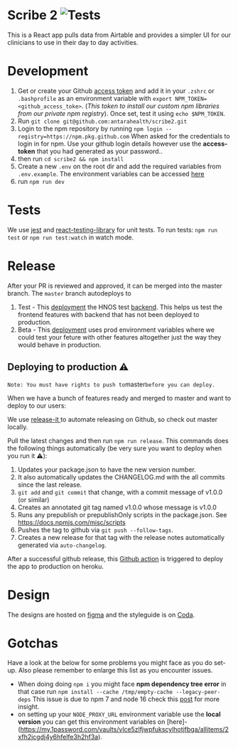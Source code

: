 # Scribe 2 ![Tests](https://github.com/antarahealth/scribe2/workflows/CI/badge.svg?branch=master)

This is a React app pulls data from Airtable and provides a simpler UI for our clinicians to use in their day to day activities.

# Development

1. Get or create your Github [access token](https://docs.github.com/en/free-pro-team@latest/github/authenticating-to-github/creating-a-personal-access-token) and add it in your `.zshrc` or `.bashprofile` as an environment variable with `export NPM_TOKEN=<github_access_toke>`. (_This token to install our custom npm libraries from our private npm registry_). Once set, test it using `echo $NPM_TOKEN`.
2. Run `git clone git@github.com:antarahealth/scribe2.git`
3. Login to the npm repository by running `npm login --registry=https://npm.pkg.github.com` When asked for the credentials to login in for npm. Use your github login details however use the **access-token** that you had generated as your password..
4. then run `cd scribe2 && npm install`
5. Create a new `.env` on the root dir and add the required variables from `.env.example`. The environment variables can be accessed [here](https://antara.1password.com/vaults/vlce5zlfjwpfukscylhotjfbga/allitems/2xfh2jcgdj4y6hfelfe3h2hf3a)
6. run `npm run dev`

# Tests

We use [jest](https://jestjs.io/) and [react-testing-library](https://testing-library.com/docs/react-testing-library/intro/) for unit tests. To run tests: `npm run test` or `npm run test:watch` in watch mode.

# Release

After your PR is reviewed and approved, it can be merged into the master branch. The `master` branch autodeploys to

1. Test - This [deployment](hn-dashboard-test.herokuapp.com) the HNOS test [backend](https://antara-hnos-test.herokuapp.com/graphql/). This helps us test the frontend features with backend that has not been deployed to production.
2. Beta - This [deployment](hn-dashboard-beta.herokuapp.com) uses prod environment variables where we could test your feture with other features altogether just the way they would behave in production.

## Deploying to production ⚠️

`Note: You must have rights to push to`master`before you can deploy.`

When we have a bunch of features ready and merged to master and want to deploy to our users:

We use [release-it ](https://github.com/release-it/release-it) to automate releasing on Github, so check out master locally.

Pull the latest changes and then run `npm run release`. This commands does the following things automatically (be very sure you want to deploy when you run it ⚠️):

1. Updates your package.json to have the new version number.
2. It also automatically updates the CHANGELOG.md with the all commits since the last release.
3. `git add` and `git commit` that change, with a commit message of v1.0.0 (or similar)
4. Creates an annotated git tag named v1.0.0 whose message is v1.0.0
5. Runs any prepublish or prepublishOnly scripts in the package.json. See https://docs.npmjs.com/misc/scripts
6. Pushes the tag to github via `git push --follow-tags`.
7. Creates a new release for that tag with the release notes automatically generated via `auto-changelog`.

After a successful github release, this [Github action](.github/workflows/deploy.yml) is triggered to deploy the app to production on heroku.

# Design

The designs are hosted on [figma](https://www.figma.com/file/zoM5pHUmM8SKHQQSyOfVkV/HN-Dashboard?node-id=574%3A1) and the styleguide is on [Coda](https://coda.io/d/Design-System_d7jJWI59uLp/Meeting-Notes_sub2f#_lukZq).


# Gotchas

Have a look at the below for some problems you might face as you do set-up. Also please remember to enlarge this list as you encounter issues.

- When doing doing `npm i` you might face **npm dependency tree error** in that case run `npm install --cache /tmp/empty-cache --legacy-peer-deps` This issue is due to npm 7 and node 16 check this [post](https://stackoverflow.com/questions/65549858/eresolve-unable-to-resolve-dependency-tree-when-installing-npm-react-facebook) for more insight. 
- on setting up your `NODE_PROXY_URL` environment variable use the **local version** 
you can get this environment variables on [here]- (https://my.1password.com/vaults/vlce5zlfjwpfukscylhotjfbga/allitems/2xfh2jcgdj4y6hfelfe3h2hf3a).
